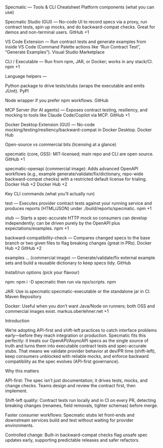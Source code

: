 Specmatic — Tools & CLI Cheatsheet
Platform components (what you can use)

Specmatic Studio (GUI) — No-code UI to record specs via a proxy, run contract tests, spin up mocks, and do backward-compat checks. Great for demos and non-terminal users. 
GitHub
+1

VS Code Extension — Run contract tests and generate examples from inside VS Code (Command Palette actions like “Run Contract Test”, “Generate Examples”). 
Visual Studio Marketplace

CLI / Executable — Run from npm, JAR, or Docker; works in any stack/CI. 
npm
+1

Language helpers —

Python package to drive tests/stubs (wraps the executable and emits JUnit). 
PyPI

Node wrapper if you prefer npm workflows. 
GitHub

MCP Server (for AI agents) — Exposes contract testing, resiliency, and mocking to tools like Claude Code/Copilot via MCP. 
GitHub
+1

Docker Desktop Extension (GUI) — No-code mocking/testing/resiliency/backward-compat in Docker Desktop. 
Docker Hub

Open-source vs commercial bits (licensing at a glance)

specmatic (core, OSS): MIT-licensed; main repo and CLI are open source. 
GitHub
+1

specmatic-openapi (commercial image): Adds advanced OpenAPI workflows (e.g., example generate/validate/fix/dictionary, repo-wide backward-compat checks) with a restricted default license for trialing. 
Docker Hub
+2
Docker Hub
+2

Key CLI commands (what you’ll actually run)

test — Executes provider contract tests against your running service and produces reports (HTML/JSON) under ./build/reports/specmatic. 
npm
+1

stub — Starts a spec-accurate HTTP mock so consumers can develop independently; can be driven purely by the OpenAPI plus expectations/examples. 
npm
+1

backward-compatibility-check — Compares changed specs to the base branch or two given files to flag breaking changes (great in PRs). 
Docker Hub
+2
GitHub
+2

examples ... (commercial image) — Generate/validate/fix external example sets and build a reusable dictionary to keep specs tidy. 
GitHub

Install/run options (pick your flavour)

npm: npm i -D specmatic then run via npx/scripts. 
npm

JAR: Use io.specmatic:specmatic-executable or the standalone jar in CI. 
Maven Repository

Docker: Useful when you don’t want Java/Node on runners; both OSS and commercial images exist. 
markus.oberlehner.net
+1


Introduction

We’re adopting API-first and shift-left practices to catch interface problems early—before they reach integration or production. Specmatic fits this perfectly: it treats our OpenAPI/AsyncAPI specs as the single source of truth and turns them into executable contract tests and spec-accurate stubs. That means we validate provider behavior at dev/PR time (shift-left), keep consumers unblocked with reliable mocks, and enforce backward compatibility as the spec evolves (API-first governance).

Why this matters

API-first: The spec isn’t just documentation; it drives tests, mocks, and change checks. Teams design and review the contract first, then implement.

Shift-left quality: Contract tests run locally and in CI on every PR, detecting breaking changes (renames, field removals, tighter schemas) before merge.

Faster consumer workflows: Specmatic stubs let front-ends and downstream services build and test without waiting for provider environments.

Controlled change: Built-in backward-compat checks flag unsafe spec updates early, supporting predictable releases and safer refactors.
